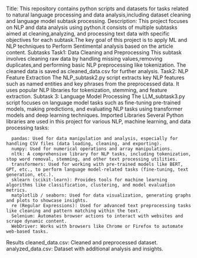 Title: 
 This repository contains python scripts and datasets for tasks related to natural language processing and data analysis,including dataset cleaning and language model subtask processing.
 Description:
   This project focuses on NLP and data analysis using python.it consists of multiple subtasks aimed at cleaning,analyzing, and processing text data with specific objectives for each subtask.The key goal of this project is to apply ML and NLP techniques to Perform Sentimental analysis based on the article content.
Subtasks
  Task1: Data Cleaning and Preprocessing
    This subtask involves cleaning raw data by handling missing values,removing duplicates,and performing basic NLP preprocessing like tokenization. The cleaned data is saved as cleaned_data.csv for further analysis.
  Task2: NLP Feature Extraction
   The NLP_subtask2.py script extracts key NLP features such as named entities and key phrases from the preprocessed data. It uses popular NLP libraries for tokenization, stemming, and feature extraction.
Subtask 3: Language Model Processing
   The LLM_subtask3.py script focuses on language model tasks such as fine-tuning pre-trained models, making predictions, and evaluating NLP tasks using transformer models and deep learning techniques.
Imported Libraries
   Several Python libraries are used in this project for various NLP, machine learning, and data processing tasks:

      pandas: Used for data manipulation and analysis, especially for handling CSV files (data loading, cleaning, and exporting).
      numpy: Used for numerical operations and array manipulations.
      nltk: A comprehensive library for NLP tasks, including tokenization, stop word removal, stemming, and other text processing utilities.
      transformers: Used for working with pre-trained models like BERT, GPT, etc., to perform language model-related tasks (fine-tuning, text generation, etc.).
      sklearn (scikit-learn): Provides tools for machine learning algorithms like classification, clustering, and model evaluation metrics.
      matplotlib / seaborn: Used for data visualization, generating graphs and plots to showcase insights.
      re (Regular Expressions): Used for advanced text preprocessing tasks like cleaning and pattern matching within the text.
      Selenium: Automates browser actions to interact with websites and scrape dynamic content.
      WebDriver: Works with browsers like Chrome or Firefox to automate web-based tasks.
Results
  cleaned_data.csv: Cleaned and preprocessed dataset.
  analyzed_data.csv: Dataset with additional analysis and insights.
